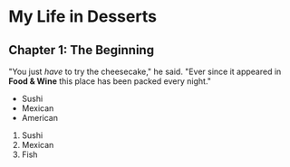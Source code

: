 # My Life in Desserts

## Chapter 1: The Beginning

"You just *have* to try the cheesecake," he said. "Ever since it appeared in **Food & Wine** this place has been packed every night."

* Sushi
* Mexican
* American

1. Sushi
2. Mexican
3. Fish